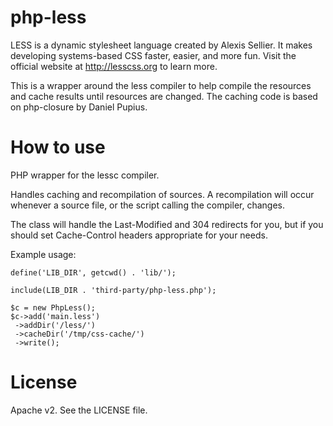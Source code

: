 php-less
======================

LESS is a dynamic stylesheet language created by Alexis Sellier. It makes developing systems-based CSS faster, easier, and more fun. Visit the official website at http://lesscss.org to learn more.

This is a wrapper around the less compiler to help compile the resources and cache results until resources are changed. The caching code is based on php-closure by Daniel Pupius.


How to use
======================

PHP wrapper for the lessc compiler.

Handles caching and recompilation of sources.  A recompilation will occur
whenever a source file, or the script calling the compiler, changes.

The class will handle the Last-Modified and 304 redirects for you, but if
you should set Cache-Control headers appropriate for your needs.

Example usage:

    define('LIB_DIR', getcwd() . 'lib/');

    include(LIB_DIR . 'third-party/php-less.php');

    $c = new PhpLess();
    $c->add('main.less')
     ->addDir('/less/')
     ->cacheDir('/tmp/css-cache/')
     ->write();

License
======================
Apache v2. See the LICENSE file.
